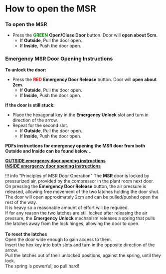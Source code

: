 # How to open the MSR

### **To open the MSR**

* Press the <span style="color:green">**GREEN**</span> **Open/Close Door** button. Door will **open about 5cm.**
	* If **Outside**, Pull the door open.
	* If **Inside**, Push the door open.

### **Emergency MSR Door Opening Instructions**

**To unlock the door:**

* Press the <span style="color:red">**RED**</span> **Emergency Door Release** button. Door will **open about 2cm**.
	* If **Outside**, Pull the door open.
	* If **Inside**, Push the door open.

**If the door is still stuck:**

* Place the hexagonal key in the **Emergency Unlock** slot and turn in direction of the arrow.
* Repeat for the second slot.
	* If **Outside**, Pull the door open.
	* If **Inside**, Push the door open.

**PDFs instructions for emergency opening the MSR door from both Outside and Inside can be found below...**

**[OUTSIDE emergency door opening instructions](../../meg/pdfs/MSRDoorEmergencyOutside.pdf)** <br />
**[INSIDE emergency door opening instructions](../../meg/pdfs/MSRDoorEmergencyInside.pdf)**


!!! info "Principles of MSR Door Operation"
	The **MSR** door is locked by pressurized air, provided by the compressor in the plant room next door. <br />
	On pressing the **Emergency Door Release** button, the air pressure is released, allowing free movement of the two latches holding the door shut. <br />
	The door will open approximately 2cm and can be pulled/pushed open the rest of the way. <br />
	It is heavy so a reasonable amount of effort will be required. <br />
	If for any reason the two latches are still locked after releasing the air pressure, the **Emergency Unlock** mechanism releases a spring that pulls the latches away from the lock hinges, allowing the door to open.<br /><br />
	**To reset the latches**<br />
	Open the door wide enough to gain access to them. <br />
	Insert the hex key into both slots and turn in the opposite direction of the arrow. <br />
	Pull the latches out of their unlocked positions, against the spring, until they lock. <br />
	The spring is powerful, so pull hard!
